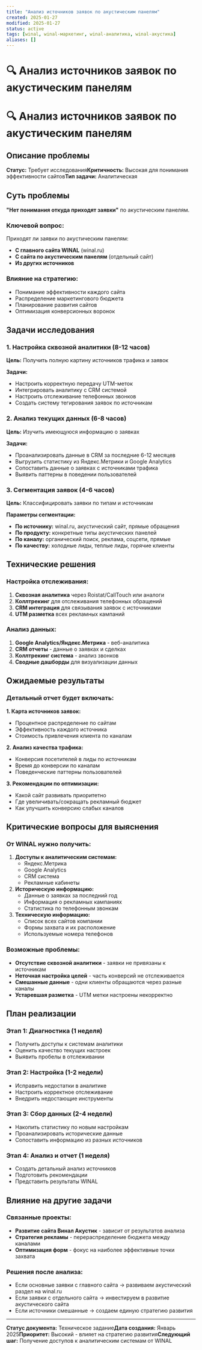 ```yaml
---
title: "Анализ источников заявок по акустическим панелям"
created: 2025-01-27
modified: 2025-01-27
status: active
tags: [winal, winal-маркетинг, winal-аналитика, winal-акустика]
aliases: []
---
```


# 🔍 Анализ источников заявок по акустическим панелям

# 🔍 Анализ источников заявок по акустическим панелям

## Описание проблемы



**Статус:** Требует исследования**Критичность:** Высокая для понимания эффективности сайтов**Тип задачи:** Аналитическая

## Суть проблемы

**"Нет понимания откуда приходят заявки"** по акустическим панелям.

### Ключевой вопрос:

Приходят ли заявки по акустическим панелям:

- **С главного сайта WINAL** (winal.ru)
- **С сайта по акустическим панелям** (отдельный сайт)
- **Из других источников**

### Влияние на стратегию:

- Понимание эффективности каждого сайта
- Распределение маркетингового бюджета
- Планирование развития сайтов
- Оптимизация конверсионных воронок

## Задачи исследования

### 1. Настройка сквозной аналитики (8-12 часов)

**Цель:** Получить полную картину источников трафика и заявок

**Задачи:**

- Настроить корректную передачу UTM-меток
- Интегрировать аналитику с CRM системой
- Настроить отслеживание телефонных звонков
- Создать систему тегирования заявок по источникам

### 2. Анализ текущих данных (6-8 часов)

**Цель:** Изучить имеющуюся информацию о заявках

**Задачи:**

- Проанализировать данные в CRM за последние 6-12 месяцев
- Выгрузить статистику из Яндекс.Метрики и Google Analytics
- Сопоставить данные о заявках с источниками трафика
- Выявить паттерны в поведении пользователей

### 3. Сегментация заявок (4-6 часов)

**Цель:** Классифицировать заявки по типам и источникам

**Параметры сегментации:**

- **По источнику:** winal.ru, акустический сайт, прямые обращения
- **По продукту:** конкретные типы акустических панелей
- **По каналу:** органический поиск, реклама, соцсети, прямые
- **По качеству:** холодные лиды, теплые лиды, горячие клиенты

## Технические решения

### Настройка отслеживания:

1. **Сквозная аналитика** через Roistat/CallTouch или аналоги
2. **Коллтрекинг** для отслеживания телефонных обращений
3. **CRM интеграция** для связывания заявок с источниками
4. **UTM разметка** всех рекламных кампаний

### Анализ данных:

1. **Google Analytics/Яндекс.Метрика** - веб-аналитика
2. **CRM отчеты** - данные о заявках и сделках
3. **Коллтрекинг система** - анализ звонков
4. **Сводные дашборды** для визуализации данных

## Ожидаемые результаты

### Детальный отчет будет включать:

**1. Карта источников заявок:**

- Процентное распределение по сайтам
- Эффективность каждого источника
- Стоимость привлечения клиента по каналам

**2. Анализ качества трафика:**

- Конверсия посетителей в лиды по источникам
- Время до конверсии по каналам
- Поведенческие паттерны пользователей

**3. Рекомендации по оптимизации:**

- Какой сайт развивать приоритетно
- Где увеличивать/сокращать рекламный бюджет
- Как улучшить конверсию слабых каналов

## Критические вопросы для выяснения

### От WINAL нужно получить:

1. **Доступы к аналитическим системам:**
   - Яндекс.Метрика
   - Google Analytics
   - CRM система
   - Рекламные кабинеты
2. **Историческую информацию:**
   - Данные о заявках за последний год
   - Информация о рекламных кампаниях
   - Статистика по телефонным звонкам
3. **Техническую информацию:**
   - Список всех сайтов компании
   - Формы захвата и их расположение
   - Используемые номера телефонов

### Возможные проблемы:

- **Отсутствие сквозной аналитики** - заявки не привязаны к источникам
- **Неточная настройка целей** - часть конверсий не отслеживается
- **Смешанные данные** - одни клиенты обращаются через разные каналы
- **Устаревшая разметка** - UTM метки настроены некорректно

## План реализации

### Этап 1: Диагностика (1 неделя)

- Получить доступы к системам аналитики
- Оценить качество текущих настроек
- Выявить пробелы в отслеживании

### Этап 2: Настройка (1-2 недели)

- Исправить недостатки в аналитике
- Настроить корректное отслеживание
- Внедрить недостающие инструменты

### Этап 3: Сбор данных (2-4 недели)

- Накопить статистику по новым настройкам
- Проанализировать исторические данные
- Сопоставить информацию из разных источников

### Этап 4: Анализ и отчет (1 неделя)

- Создать детальный анализ источников
- Подготовить рекомендации
- Представить результаты WINAL

## Влияние на другие задачи

### Связанные проекты:

- **Развитие сайта Винал Акустик** - зависит от результатов анализа
- **Стратегия рекламы** - перераспределение бюджета между каналами
- **Оптимизация форм** - фокус на наиболее эффективные точки захвата

### Решения после анализа:

- Если основные заявки с главного сайта → развиваем акустический раздел на winal.ru
- Если заявки с отдельного сайта → инвестируем в развитие акустического сайта
- Если источники смешанные → создаем единую стратегию развития

---




**Статус документа:** Техническое задание**Дата создания:** Январь 2025**Приоритет:** Высокий - влияет на стратегию развития**Следующий шаг:** Получение доступов к аналитическим системам от WINAL
